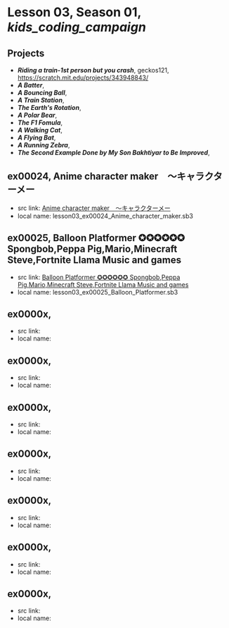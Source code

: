 # Lesson 03, Season 01, ***kids_coding_campaign***

## Projects
+ ***Riding a train-1st person but you crash***, geckos121, https://scratch.mit.edu/projects/343948843/
+ ***A Batter***,
+ ***A Bouncing Ball***,
+ ***A Train Station***,
+ ***The Earth's Rotation***,
+ ***A Polar Bear***,
+ ***The F1 Fomula***,
+ ***A Walking Cat***,
+ ***A Flying Bat***,
+ ***A Running Zebra***,
+ ***The Second Example Done by My Son Bakhtiyar to Be Improved***,


## ex00024, Anime character maker　～キャラクターメー	

+ src link: [Anime character maker　～キャラクターメー](https://scratch.mit.edu/projects/324140233/)
+ local name: lesson03_ex00024_Anime_character_maker.sb3

## ex00025, Balloon Platformer  ✪✪✪✪✪✪ Spongbob,Peppa Pig,Mario,Minecraft Steve,Fortnite Llama Music and games

+ src link: [Balloon Platformer  ✪✪✪✪✪✪ Spongbob,Peppa Pig,Mario,Minecraft Steve,Fortnite Llama Music and games](https://scratch.mit.edu/projects/372228820/)
+ local name: lesson03_ex00025_Balloon_Platformer.sb3

## ex0000x,

+ src link:
+ local name:

## ex0000x,

+ src link:
+ local name:

## ex0000x,

+ src link:
+ local name:

## ex0000x,

+ src link:
+ local name:

## ex0000x,

+ src link:
+ local name:

## ex0000x,

+ src link:
+ local name:

## ex0000x,

+ src link:
+ local name:


